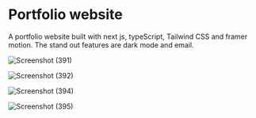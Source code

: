 # Portfolio website
 
A portfolio website built with next js, typeScript, Tailwind CSS and framer motion.
The stand out features are dark mode and email.

![Screenshot (391)](https://github.com/Eduardq/Portfolio-website/assets/104719717/19e72034-0c61-4af5-8c39-b5101582ed27)

![Screenshot (392)](https://github.com/Eduardq/Portfolio-website/assets/104719717/614c9a8f-6ab4-4937-abc9-82a3f90e2430)

![Screenshot (394)](https://github.com/Eduardq/Portfolio-website/assets/104719717/663da2b0-1aaa-40b1-97d1-63280054a05d)

![Screenshot (395)](https://github.com/Eduardq/Portfolio-website/assets/104719717/ee22b12c-983f-49c3-aaf6-d802a45ee431)
